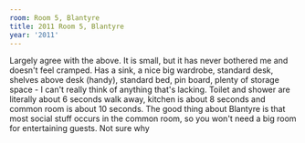 ```yaml
---
room: Room 5, Blantyre
title: 2011 Room 5, Blantyre
year: '2011'
---
```


Largely agree with the above. It is small, but it has never bothered me and doesn't feel cramped. Has a sink, a nice big wardrobe, standard desk, shelves above desk (handy), standard bed, pin board, plenty of storage space - I can't really think of anything that's lacking. Toilet and shower are literally about 6 seconds walk away, kitchen is about 8 seconds and common room is about 10 seconds. The good thing about Blantyre is that most social stuff occurs in the common room, so you won't need a big room for entertaining guests. Not sure why